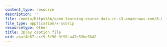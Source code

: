 ```yaml
---
content_type: resource
description: ''
file: /media/https%3A/open-learning-course-data-rc.s3.amazonaws.com/8-01sc-classical-mechanics-fall-2016/abaf4b67ecf95f909f90a47c33be3842_0mGd0JUmgm8.vtt
file_type: application/x-subrip
resourcetype: Other
title: 3play caption file
uid: abaf4b67-ecf9-5f90-9f90-a47c33be3842
---
```

